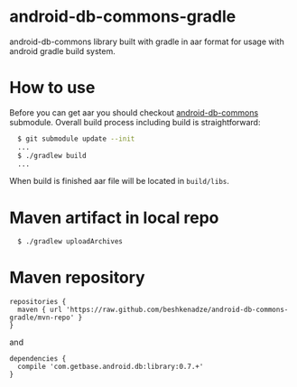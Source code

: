 android-db-commons-gradle
========================

android-db-commons library built with gradle in aar format for usage with android gradle build system.

How to use
=======================
Before you can get aar you should checkout [android-db-commons](https://github.com/futuresimple/android-db-commons) submodule. Overall build process including build is straightforward:
```bash
  $ git submodule update --init
  ...
  $ ./gradlew build
  ...
```

When build is finished aar file will be located in `build/libs`.

Maven artifact in local repo
======================

```bash
  $ ./gradlew uploadArchives
```

Maven repository
=====================
```
repositories {
  maven { url 'https://raw.github.com/beshkenadze/android-db-commons-gradle/mvn-repo' }
}
```
and 
```
dependencies {
  compile 'com.getbase.android.db:library:0.7.+'
}
```
